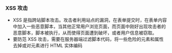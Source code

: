 ### XSS 攻击
* XSS 是指跨站脚本攻击。攻击者利用站点的漏洞，在表单提交时，在表单内容中加入一些恶意脚本，当其他正常用户浏览页面，而页面中刚好出现攻击者的恶意脚本，脚本被执行，从而使得页面遭到破坏，或者用户信息被窃取。
* 要防范 XSS 攻击，需要在服务器端过滤脚本代码，将一些危险的元素和属性去掉或对元素进行 HTML 实体编码
